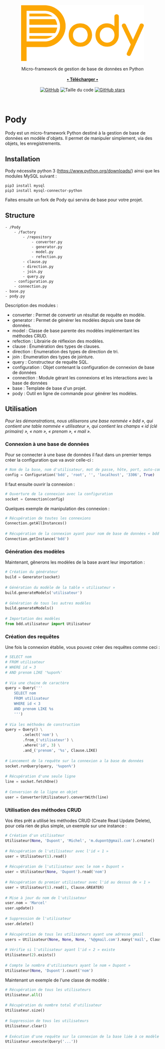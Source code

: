 <br>
<p align="center">
    <img src="https://github.com/TheRake66/Pody/blob/main/assets/logo_full.png" alt="logo" width=400>
<p align="center">
Micro-framework de gestion de base de données en Python
<br>
<br>
<a href="https://github.com/TheRake66/Pody/archive/refs/heads/main.zip"><b>• Télécharger •</b></a>
<br>
<br>
<a href="https://github.com/TheRake66/Pody/blob/main/LICENSE"><img alt="GitHub" src="https://img.shields.io/github/license/TheRake66/Pody"></a>
<img alt="Taille du code" src="https://img.shields.io/github/languages/code-size/TheRake66/Pody">
<a href="https://github.com/TheRake66/Pody/stargazers"><img alt="GitHub stars" src="https://img.shields.io/github/stars/TheRake66/Pody"></a>
</p>
</p>
<br>



# Pody

Pody est un micro-framework Python destiné à la gestion de base de données en modèle d'objets.
Il permet de manipuler simplement, via des objets, les enregistrements.



## Installation

Pody nécessite python 3 (https://www.python.org/downloads/) ainsi que les modules MySQL suivant :

```
pip3 install mysql
pip3 install mysql-connector-python
```

Faites ensuite un fork de Pody qui servira de base pour votre projet.



## Structure

```
- /Pody
    - /factory
        - /repository
            - converter.py
            - generator.py
            - model.py
            - refection.py
        - clause.py
        - direction.py
        - join.py
        - query.py
    - configuration.py
    - connection.py
- base.py
- pody.py
```

Description des modules :

- converter : Permet de convertir un résultat de requête en modèle.
- generator : Permet de générer les modèles depuis une base de données.
- model : Classe de base parente des modèles implémentant les méthodes CRUD.
- refection : Librairie de réflexion des modèles.
- clause : Énumération des types de clauses.
- direction : Enumeration des types de direction de tri.
- join : Enumeration des types de jointure.
- query : Constructeur de requête SQL.
- configuration : Objet contenant la configuration de connexion de base de données
- connection : Module gérant les connexions et les interactions avec la base de données
- base : Template de base d'un projet.
- pody : Outil en ligne de commande pour générer les modèles.



## Utilisation

*Pour les démonstrations, nous utiliserons une base nommée « bdd », qui contient une table nommée « utilisateur », qui contient les champs « id (clé primaire) », « nom », « prenom », « mail ».*


### Connexion à une base de données

Pour se connecter à une base de données il faut dans un premier temps créer la configuration que va avoir celle-ci :

```py
# Nom de la base, nom d'utilisateur, mot de passe, hôte, port, auto-commit
config = Configuration('bdd', 'root', '', 'localhost', '3306', True)
```

Il faut ensuite ouvrir la connexion :

```py
# Ouverture de la connexion avec la configuration
socket = Connection(config)
```

Quelques exemple de manipulation des connexion :

```py
# Récupération de toutes les connexions
Connection.getAllInstances()

# Récupération de la connexion ayant pour nom de base de données « bdd »
Connection.getInstance('bdd')
```


### Génération des modèles

Maintenant, gênerons les modèles de la base avant leur importation :

```py
# Création du générateur
build = Generator(socket)

# Génération du modèle de la table « utilisateur »
build.generateModels('utilisateur')

# Génération de tous les autres modèles
build.generateModels()

# Importation des modèles
from bdd.utilisateur import Utilisateur
```


### Création des requêtes

Une fois la connexion établie, vous pouvez créer des requêtes comme ceci :

```py
# SELECT nom
# FROM utilisateur
# WHERE id = 3
# AND prenom LIKE '%upon%'

# Via une chaine de caractère
query = Query('''
    SELECT nom
    FROM utilisateur
    WHERE id < 3
    AND prenom LIKE %s
    ''')

# Via les méthodes de construction
query = Query() \
        .select('nom') \
        .from_('utilisateur') \
        .where('id', 3) \
        .and_('prenom', '%s', Clause.LIKE)

# Lancement de la requête sur la connexion a la base de données
socket.runQuery(query, '%upon%')

# Récupération d'une seule ligne
line = socket.fetchOne()

# Conversion de la ligne en objet
user = Converter(Utilisateur).convertWith(line)
```


### Utilisation des méthodes CRUD

Vos êtes prêt a utilisé les méthodes CRUD (Create Read Update Delete), pour cela rien de plus simple, un exemple sur une instance :

```py
# Création d'un utilisateur
Utilisateur(None, 'Dupont', 'Michel', 'm.dupont@gmail.com').create()

# Récupération de l'utilisateur avec l'id « 1 »
user = Utilisateur(1).read()

# Récupération de l'utilisateur avec le nom « Dupont »
user = Utilisateur(None, 'Dupont').read('nom')

# Récupération du premier utilisateur avec l'id au dessus de « 1 »
user = Utilisateur(1).read(1, Clause.GREATER)

# Mise à jour du nom de l'utilisateur
user.nom = 'Marcel'
user.update()

# Suppression de l'utilisateur
user.delete()

# Récupération de tous les utilisateurs ayant une adresse gmail
users = Utilisateur(None, None, None, '%@gmail.com').many('mail', Clause.LIKE)

# Vérifie si l'utilisateur ayant l'id « 2 » existe
Utilisateur(2).exists()

# Compte le nombre d'utilisateurs ayant le nom « Dupont »
Utilisateur(None, 'Dupont').count('nom')

```

Maintenant un exemple de l'une classe de modèle :

```py
# Récupération de tous les utilisateurs
Utilisateur.all()

# Récupération du nombre total d'utilisateur
Utilisateur.size()

# Suppression de tous les utilisateurs
Utilisateur.clear()

# Exécution d'une requête sur la connexion de la base liée à ce modèle
Utilisateur.execute(Query('...'))
```